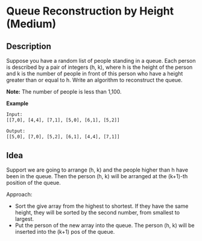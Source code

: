 # Queue Reconstruction by Height (Medium)

## Description

Suppose you have a random list of people standing in a queue. Each person is described by a pair of integers (h, k), where h is the height of the person and k is the number of people in front of this person who have a height greater than or equal to h. Write an algorithm to reconstruct the queue.

**Note:**
The number of people is less than 1,100.

 
**Example**
```html
Input:
[[7,0], [4,4], [7,1], [5,0], [6,1], [5,2]]

Output:
[[5,0], [7,0], [5,2], [6,1], [4,4], [7,1]]
```

## Idea
Support we are going to arrange (h, k) and the people higher than h have been in the queue. Then the person (h, k) will be arranged at the (k+1)-th position of the queue.

Approach:
- Sort the give array from the highest to shortest. If they have the same height, they will be sorted by the second number, from smallest to largest.
- Put the person of the new array into the queue. The person (h, k) will be inserted into the (k+1) pos of the queue. 
